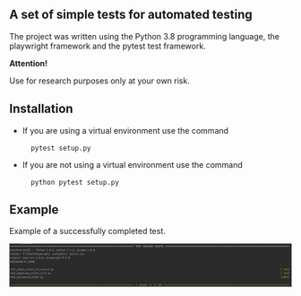 <h2>A set of simple tests for automated testing</h2>

The project was written using the Python 3.8 programming language, the playwright framework and the pytest test framework.

**Attention!**

Use for research purposes only at your own risk.

<h2>Installation</h2>


* If you are using a virtual environment use the command

        pytest setup.py

* If you are not using a virtual environment use the command 

        python pytest setup.py
<h2>Example</h2>

Example of a successfully completed test.

![alt text](https://github.com/Valtesar/autotests_ui_playwright/blob/develop/images/3passed.JPG?raw=true)